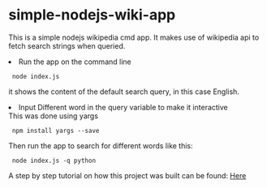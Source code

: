 # simple-nodejs-wiki-app

This is a simple nodejs wikipedia cmd app. It makes use of wikipedia api to fetch search strings when queried. 

<li> Run the app on the command line </li>
<pre><code> node index.js </code></pre>

it shows the content of the default search query, in this case English.

<li> Input Different word in the query variable to make it interactive </li>
This was done using yargs <pre><code> npm install yargs --save </code></pre>

Then run the app to search for different words like this: 
<pre><code> node index.js -q python </code></pre>

<p> A step by step tutorial on how this project was built can be found: <a href="https://medium.com/@atingenkay/node-js-build-a-simple-wikipedia-viewer-a5030322f5bb">Here</a> </p>
